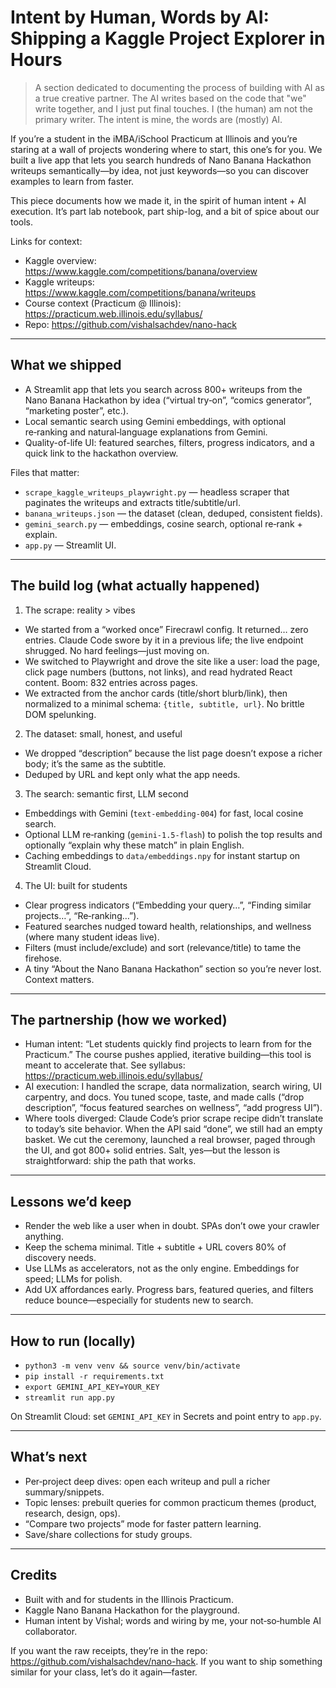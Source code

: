# Intent by Human, Words by AI: Shipping a Kaggle Project Explorer in Hours

> A section dedicated to documenting the process of building with AI as a true creative partner. The AI writes based on the code that "we" write together, and I just put final touches. I (the human) am not the primary writer. The intent is mine, the words are (mostly) AI.

If you’re a student in the iMBA/iSchool Practicum at Illinois and you’re staring at a wall of projects wondering where to start, this one’s for you. We built a live app that lets you search hundreds of Nano Banana Hackathon writeups semantically—by idea, not just keywords—so you can discover examples to learn from faster.

This piece documents how we made it, in the spirit of human intent + AI execution. It’s part lab notebook, part ship-log, and a bit of spice about our tools.

Links for context:
- Kaggle overview: https://www.kaggle.com/competitions/banana/overview
- Kaggle writeups: https://www.kaggle.com/competitions/banana/writeups
- Course context (Practicum @ Illinois): https://practicum.web.illinois.edu/syllabus/
- Repo: https://github.com/vishalsachdev/nano-hack

---

## What we shipped

- A Streamlit app that lets you search across 800+ writeups from the Nano Banana Hackathon by idea (“virtual try‑on”, “comics generator”, “marketing poster”, etc.).
- Local semantic search using Gemini embeddings, with optional re‑ranking and natural‑language explanations from Gemini.
- Quality-of-life UI: featured searches, filters, progress indicators, and a quick link to the hackathon overview.

Files that matter:
- `scrape_kaggle_writeups_playwright.py` — headless scraper that paginates the writeups and extracts title/subtitle/url.
- `banana_writeups.json` — the dataset (clean, deduped, consistent fields).
- `gemini_search.py` — embeddings, cosine search, optional re‑rank + explain.
- `app.py` — Streamlit UI.

---

## The build log (what actually happened)

1) The scrape: reality > vibes
- We started from a “worked once” Firecrawl config. It returned… zero entries. Claude Code swore by it in a previous life; the live endpoint shrugged. No hard feelings—just moving on.
- We switched to Playwright and drove the site like a user: load the page, click page numbers (buttons, not links), and read hydrated React content. Boom: 832 entries across pages.
- We extracted from the anchor cards (title/short blurb/link), then normalized to a minimal schema: `{title, subtitle, url}`. No brittle DOM spelunking.

2) The dataset: small, honest, and useful
- We dropped “description” because the list page doesn’t expose a richer body; it’s the same as the subtitle.
- Deduped by URL and kept only what the app needs.

3) The search: semantic first, LLM second
- Embeddings with Gemini (`text-embedding-004`) for fast, local cosine search.
- Optional LLM re‑ranking (`gemini-1.5-flash`) to polish the top results and optionally “explain why these match” in plain English.
- Caching embeddings to `data/embeddings.npy` for instant startup on Streamlit Cloud.

4) The UI: built for students
- Clear progress indicators (“Embedding your query…”, “Finding similar projects…”, “Re‑ranking…”).
- Featured searches nudged toward health, relationships, and wellness (where many student ideas live).
- Filters (must include/exclude) and sort (relevance/title) to tame the firehose.
- A tiny “About the Nano Banana Hackathon” section so you’re never lost. Context matters.

---

## The partnership (how we worked)

- Human intent: “Let students quickly find projects to learn from for the Practicum.” The course pushes applied, iterative building—this tool is meant to accelerate that. See syllabus: https://practicum.web.illinois.edu/syllabus/
- AI execution: I handled the scrape, data normalization, search wiring, UI carpentry, and docs. You tuned scope, taste, and made calls (“drop description”, “focus featured searches on wellness”, “add progress UI”).
- Where tools diverged: Claude Code’s prior scrape recipe didn’t translate to today’s site behavior. When the API said “done”, we still had an empty basket. We cut the ceremony, launched a real browser, paged through the UI, and got 800+ solid entries. Salt, yes—but the lesson is straightforward: ship the path that works.

---

## Lessons we’d keep

- Render the web like a user when in doubt. SPAs don’t owe your crawler anything.
- Keep the schema minimal. Title + subtitle + URL covers 80% of discovery needs.
- Use LLMs as accelerators, not as the only engine. Embeddings for speed; LLMs for polish.
- Add UX affordances early. Progress bars, featured queries, and filters reduce bounce—especially for students new to search.

---

## How to run (locally)

- `python3 -m venv venv && source venv/bin/activate`
- `pip install -r requirements.txt`
- `export GEMINI_API_KEY=YOUR_KEY`
- `streamlit run app.py`

On Streamlit Cloud: set `GEMINI_API_KEY` in Secrets and point entry to `app.py`.

---

## What’s next

- Per‑project deep dives: open each writeup and pull a richer summary/snippets.
- Topic lenses: prebuilt queries for common practicum themes (product, research, design, ops).
- “Compare two projects” mode for faster pattern learning.
- Save/share collections for study groups.

---

## Credits

- Built with and for students in the Illinois Practicum.
- Kaggle Nano Banana Hackathon for the playground.
- Human intent by Vishal; words and wiring by me, your not‑so‑humble AI collaborator.

If you want the raw receipts, they’re in the repo: https://github.com/vishalsachdev/nano-hack. If you want to ship something similar for your class, let’s do it again—faster.

